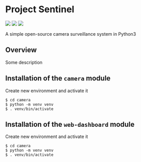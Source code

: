 # Project Sentinel

[![](https://img.shields.io/badge/Category-Applications%20in%20Python-E5A505?style=flat-square)]() [![](https://img.shields.io/badge/Language-Python-E5A505?style=flat-square)]() [![](https://img.shields.io/badge/Version-0.1.0-E5A505?style=flat-square&color=green)]()

A simple open-source camera surveillance system in Python3

## Overview

Some description

## Installation of the `camera` module

Create new environment and activate it

```
$ cd camera
$ python -m venv venv
$ . venv/bin/activate
```

## Installation of the `web-dashboard` module

Create new environment and activate it

```
$ cd camera
$ python -m venv venv
$ . venv/bin/activate
```
